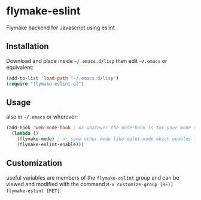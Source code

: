 # flymake-eslint
Flymake backend for Javascript using eslint

## Installation

Download and place inside `~/.emacs.d/lisp` then edit `~/.emacs` or equivalent:
```lisp
(add-to-list 'load-path "~/.emacs.d/lisp")
(require "flymake-eslint.el")
```

## Usage

also in `~/.emacs` or wherever:
```lisp
(add-hook 'web-mode-hook ; or whatever the mode-hook is for your mode of choice
  (lambda ()
    (flymake-mode) ; or some other mode like eglot-mode which enables flymake-mode automatically
    (flymake-eslint-enable)))
```
## Customization

useful variables are members of the `flymake-eslint` group and can be viewed and modified with the command `M-x customize-group [RET] flymake-eslint [RET]`.

